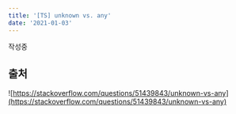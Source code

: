 ```yaml
---
title: '[TS] unknown vs. any'
date: '2021-01-03'
---
```


작성중

## 출처

![https://stackoverflow.com/questions/51439843/unknown-vs-any](https://stackoverflow.com/questions/51439843/unknown-vs-any)
